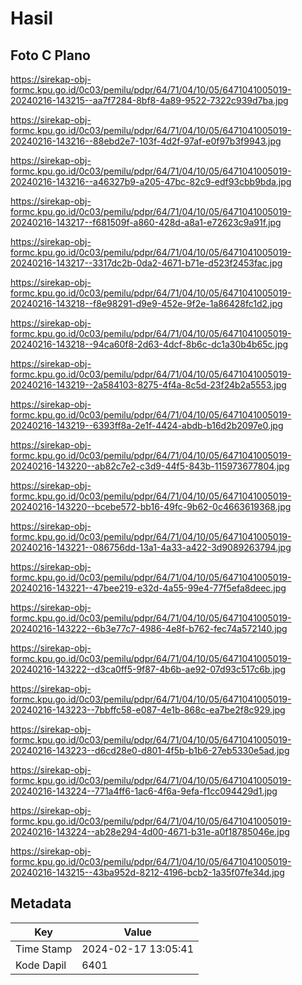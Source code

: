 # Hasil

## Foto C Plano

https://sirekap-obj-formc.kpu.go.id/0c03/pemilu/pdpr/64/71/04/10/05/6471041005019-20240216-143215--aa7f7284-8bf8-4a89-9522-7322c939d7ba.jpg

https://sirekap-obj-formc.kpu.go.id/0c03/pemilu/pdpr/64/71/04/10/05/6471041005019-20240216-143216--88ebd2e7-103f-4d2f-97af-e0f97b3f9943.jpg

https://sirekap-obj-formc.kpu.go.id/0c03/pemilu/pdpr/64/71/04/10/05/6471041005019-20240216-143216--a46327b9-a205-47bc-82c9-edf93cbb9bda.jpg

https://sirekap-obj-formc.kpu.go.id/0c03/pemilu/pdpr/64/71/04/10/05/6471041005019-20240216-143217--f681509f-a860-428d-a8a1-e72623c9a91f.jpg

https://sirekap-obj-formc.kpu.go.id/0c03/pemilu/pdpr/64/71/04/10/05/6471041005019-20240216-143217--3317dc2b-0da2-4671-b71e-d523f2453fac.jpg

https://sirekap-obj-formc.kpu.go.id/0c03/pemilu/pdpr/64/71/04/10/05/6471041005019-20240216-143218--f8e98291-d9e9-452e-9f2e-1a86428fc1d2.jpg

https://sirekap-obj-formc.kpu.go.id/0c03/pemilu/pdpr/64/71/04/10/05/6471041005019-20240216-143218--94ca60f8-2d63-4dcf-8b6c-dc1a30b4b65c.jpg

https://sirekap-obj-formc.kpu.go.id/0c03/pemilu/pdpr/64/71/04/10/05/6471041005019-20240216-143219--2a584103-8275-4f4a-8c5d-23f24b2a5553.jpg

https://sirekap-obj-formc.kpu.go.id/0c03/pemilu/pdpr/64/71/04/10/05/6471041005019-20240216-143219--6393ff8a-2e1f-4424-abdb-b16d2b2097e0.jpg

https://sirekap-obj-formc.kpu.go.id/0c03/pemilu/pdpr/64/71/04/10/05/6471041005019-20240216-143220--ab82c7e2-c3d9-44f5-843b-115973677804.jpg

https://sirekap-obj-formc.kpu.go.id/0c03/pemilu/pdpr/64/71/04/10/05/6471041005019-20240216-143220--bcebe572-bb16-49fc-9b62-0c4663619368.jpg

https://sirekap-obj-formc.kpu.go.id/0c03/pemilu/pdpr/64/71/04/10/05/6471041005019-20240216-143221--086756dd-13a1-4a33-a422-3d9089263794.jpg

https://sirekap-obj-formc.kpu.go.id/0c03/pemilu/pdpr/64/71/04/10/05/6471041005019-20240216-143221--47bee219-e32d-4a55-99e4-77f5efa8deec.jpg

https://sirekap-obj-formc.kpu.go.id/0c03/pemilu/pdpr/64/71/04/10/05/6471041005019-20240216-143222--6b3e77c7-4986-4e8f-b762-fec74a572140.jpg

https://sirekap-obj-formc.kpu.go.id/0c03/pemilu/pdpr/64/71/04/10/05/6471041005019-20240216-143222--d3ca0ff5-9f87-4b6b-ae92-07d93c517c6b.jpg

https://sirekap-obj-formc.kpu.go.id/0c03/pemilu/pdpr/64/71/04/10/05/6471041005019-20240216-143223--7bbffc58-e087-4e1b-868c-ea7be2f8c929.jpg

https://sirekap-obj-formc.kpu.go.id/0c03/pemilu/pdpr/64/71/04/10/05/6471041005019-20240216-143223--d6cd28e0-d801-4f5b-b1b6-27eb5330e5ad.jpg

https://sirekap-obj-formc.kpu.go.id/0c03/pemilu/pdpr/64/71/04/10/05/6471041005019-20240216-143224--771a4ff6-1ac6-4f6a-9efa-f1cc094429d1.jpg

https://sirekap-obj-formc.kpu.go.id/0c03/pemilu/pdpr/64/71/04/10/05/6471041005019-20240216-143224--ab28e294-4d00-4671-b31e-a0f18785046e.jpg

https://sirekap-obj-formc.kpu.go.id/0c03/pemilu/pdpr/64/71/04/10/05/6471041005019-20240216-143215--43ba952d-8212-4196-bcb2-1a35f07fe34d.jpg


## Metadata

| Key        | Value               |
| ---------- | ------------------- |
| Time Stamp | 2024-02-17 13:05:41 |
| Kode Dapil | 6401                |



